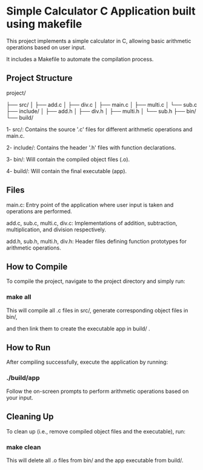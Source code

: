 # Simple Calculator C Application built using makefile

This project implements a simple calculator in C, allowing basic arithmetic operations based on user input.

It includes a Makefile to automate the compilation process.


## Project Structure


project/

├── src/
│   ├── add.c
│   ├── div.c
│   ├── main.c
│   ├── multi.c
│   └── sub.c
├── include/
│   ├── add.h
│   ├── div.h
│   ├── multi.h
│   └── sub.h
├── bin/
└── build/

1- src/: Contains the source '.c' files for different arithmetic operations and main.c.

2- include/: Contains the header '.h' files with function declarations.

3- bin/: Will contain the compiled object files (.o).

4- build/: Will contain the final executable (app).


## Files

main.c: Entry point of the application where user input is taken and operations are performed.

add.c, sub.c, multi.c, div.c: Implementations of addition, subtraction, multiplication, and division respectively.

add.h, sub.h, multi.h, div.h: Header files defining function prototypes for arithmetic operations.



## How to Compile

To compile the project, navigate to the project directory and simply run:

### make all

This will compile all .c files in src/, generate corresponding object files in bin/, 

and then link them to create the executable app in build/ .

## How to Run 

After compiling successfully, execute the application by running:

### ./build/app

Follow the on-screen prompts to perform arithmetic operations based on your input.

## Cleaning Up

To clean up (i.e., remove compiled object files and the executable), run:

### make clean

This will delete all .o files from bin/ and the app executable from build/.







